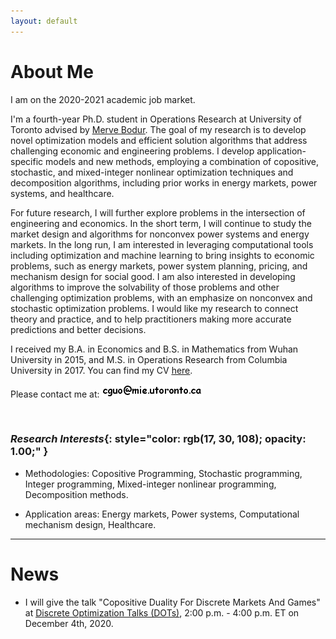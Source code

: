 ```yaml
---
layout: default
---
```


# About Me

I am on the 2020-2021 academic job market.

I'm a fourth-year Ph.D. student in Operations Research at University of Toronto advised by [<u>Merve Bodur</u>](https://sites.google.com/site/mervebodr/). The goal of my research is to develop novel optimization models and efficient solution algorithms that address challenging economic and engineering problems. I develop application-specific models and new methods, employing a combination of copositive, stochastic, and mixed-integer nonlinear optimization techniques and decomposition algorithms, including prior works in energy markets, power systems, and healthcare.
<!-- My research interests include stochastic and integer programming methodologies, healthcare, and power system. -->

For future research, I will further explore problems in the intersection of engineering and economics. In the short term, I will continue to study the market design and algorithms for nonconvex power systems and energy markets. In the long run, I am interested in leveraging computational tools including optimization and machine learning to bring insights to economic problems, such as energy markets, power system planning, pricing, and mechanism design for social good. I am also interested in developing algorithms to improve the solvability of those problems and other challenging optimization problems, with an emphasize on nonconvex and stochastic optimization problems. I would like my research to connect theory and practice, and to help practitioners making more accurate predictions and better decisions.

I received my B.A. in Economics and B.S. in Mathematics from Wuhan University in 2015, and M.S. in Operations Research from Columbia University in 2017. You can find my CV [<u>here</u>](/docs/cv_ChengGuo.pdf).

Please contact me at: <img src ="/images/email_comic_bold.png" alt = "email image"/>

&nbsp;

### <em>Research Interests</em>{: style="color: rgb(17, 30, 108); opacity: 1.00;" }

* Methodologies: Copositive Programming, Stochastic programming, Integer programming, Mixed-integer nonlinear programming, Decomposition methods.

* Application areas: Energy markets, Power systems, Computational mechanism design, Healthcare.

----------------

# News

* I will give the talk "Copositive Duality For Discrete Markets And Games" at [<u>Discrete Optimization Talks (DOTs)</u>](https://talks.discreteopt.com/home#h.p8gcs6etflcy), 2:00 p.m. - 4:00 p.m. ET on December 4th, 2020.

<!-- * Nov/09/2020: I will be giving the talk "Copositive Programming For Discrete Markets And Games With A Novel Cutting Plane Algorithm" at [<u>2020 INFORMS, session number MC35, Virtual Room 35</u>](https://cattendee.abstractsonline.com/meeting/9022/presentation/6087). Welcome to my talk! -->

<!-- Aug/01/2019: We submitted our paper "Logic-based Benders Decomposition and Binary Decision Diagram Based Approaches for Stochastic Distributed Operating
Room Scheduling". -->
&nbsp;
&nbsp;
&nbsp;
&nbsp;
